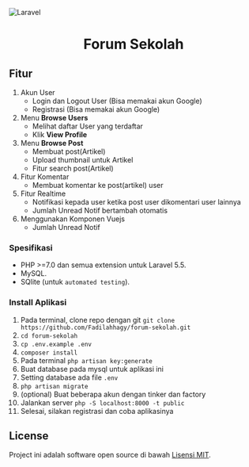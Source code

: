 ![Laravel](https://laravel.com/assets/img/components/logo-laravel.svg)

<h1 align="center">Forum Sekolah</h1>

## Fitur

1. Akun User
    - Login dan Logout User (Bisa memakai akun Google)
    - Registrasi (Bisa memakai akun Google)
2. Menu **Browse Users**
    - Melihat daftar User yang terdaftar
    - Klik **View Profile**
3. Menu **Browse Post**
    - Membuat post(Artikel)
    - Upload thumbnail untuk Artikel
    - Fitur search post(Artikel)
4. Fitur Komentar
    - Membuat komentar ke post(artikel) user
5. Fitur Realtime
    - Notifikasi kepada user ketika post user dikomentari user lainnya
    - Jumlah Unread Notif bertambah otomatis
6. Menggunakan Komponen Vuejs
    - Jumlah Unread Notif

### Spesifikasi
- PHP >=7.0 dan semua extension untuk Laravel 5.5.
- MySQL.
- SQlite (untuk `automated testing`).

### Install Aplikasi
1. Pada terminal, clone repo dengan git `git clone https://github.com/Fadilahhagy/forum-sekolah.git`
2. `cd forum-sekolah`
3. `cp .env.example .env`
4. `composer install`
5. Pada terminal `php artisan key:generate`
6. Buat database pada mysql untuk aplikasi ini
7. Setting database ada file `.env`
8. `php artisan migrate`
9. (optional) Buat beberapa akun dengan tinker dan factory
10. Jalankan server `php -S localhost:8000 -t public`
11. Selesai, silakan registrasi dan coba aplikasinya

## License

Project ini adalah software open source di bawah [Lisensi MIT](LICENSE).
